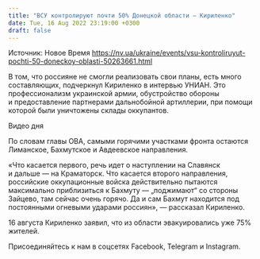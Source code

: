 ```yaml
---
title: "ВСУ контролируют почти 50% Донецкой области — Кириленко"
date: Tue, 16 Aug 2022 23:19:00 +0300
draft: false
---
```

Источник: Новое Время https://nv.ua/ukraine/events/vsu-kontroliruyut-pochti-50-doneckoy-oblasti-50263661.html


 В том, что россияне не смогли реализовать свои планы, есть много составляющих, подчеркнул Кириленко в интервью УНИАН. Это профессионализм украинской армии, обустройство обороны и предоставление партнерами дальнобойной артиллерии, при помощи которой были уничтожены склады оккупантов.

 Видео дня   

По словам главы ОВА, самыми горячими участками фронта остаются Лиманское, Бахмутское и Авдеевское направления.

«Что касается первого, речь идет о наступлении на Славянск и дальше — на Краматорск. Что касается второго направления, российские оккупационные войска действительно пытаются максимально приблизиться к Бахмуту — „поджимают“ со стороны Зайцево, там сейчас очень горячо. Да и сам Бахмут находится под постоянными огневыми ударами россиян», — рассказал Кириленко.

16 августа Кириленко заявил, что из области эвакуировались уже 75% жителей.

Присоединяйтесь к нам в соцсетях Facebook, Telegram и Instagram.
